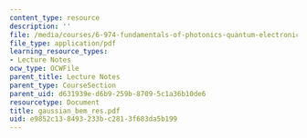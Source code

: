 ```yaml
---
content_type: resource
description: ''
file: /media/courses/6-974-fundamentals-of-photonics-quantum-electronics-spring-2006/e9852c138493233bc2813f683da5b199_gaussian_bem_res.pdf
file_type: application/pdf
learning_resource_types:
- Lecture Notes
ocw_type: OCWFile
parent_title: Lecture Notes
parent_type: CourseSection
parent_uid: d631939e-d6b9-259b-8709-5c1a36b10de6
resourcetype: Document
title: gaussian_bem_res.pdf
uid: e9852c13-8493-233b-c281-3f683da5b199
---
```

